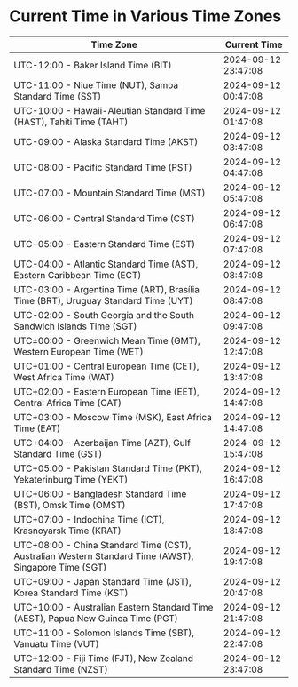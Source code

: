 # Current Time in Various Time Zones

| Time Zone | Current Time |
|-----------|--------------|
| UTC-12:00 - Baker Island Time (BIT) | 2024-09-12 23:47:08 |
| UTC-11:00 - Niue Time (NUT), Samoa Standard Time (SST) | 2024-09-12 00:47:08 |
| UTC-10:00 - Hawaii-Aleutian Standard Time (HAST), Tahiti Time (TAHT) | 2024-09-12 01:47:08 |
| UTC-09:00 - Alaska Standard Time (AKST) | 2024-09-12 03:47:08 |
| UTC-08:00 - Pacific Standard Time (PST) | 2024-09-12 04:47:08 |
| UTC-07:00 - Mountain Standard Time (MST) | 2024-09-12 05:47:08 |
| UTC-06:00 - Central Standard Time (CST) | 2024-09-12 06:47:08 |
| UTC-05:00 - Eastern Standard Time (EST) | 2024-09-12 07:47:08 |
| UTC-04:00 - Atlantic Standard Time (AST), Eastern Caribbean Time (ECT) | 2024-09-12 08:47:08 |
| UTC-03:00 - Argentina Time (ART), Brasília Time (BRT), Uruguay Standard Time (UYT) | 2024-09-12 08:47:08 |
| UTC-02:00 - South Georgia and the South Sandwich Islands Time (SGT) | 2024-09-12 09:47:08 |
| UTC±00:00 - Greenwich Mean Time (GMT), Western European Time (WET) | 2024-09-12 12:47:08 |
| UTC+01:00 - Central European Time (CET), West Africa Time (WAT) | 2024-09-12 13:47:08 |
| UTC+02:00 - Eastern European Time (EET), Central Africa Time (CAT) | 2024-09-12 14:47:08 |
| UTC+03:00 - Moscow Time (MSK), East Africa Time (EAT) | 2024-09-12 14:47:08 |
| UTC+04:00 - Azerbaijan Time (AZT), Gulf Standard Time (GST) | 2024-09-12 15:47:08 |
| UTC+05:00 - Pakistan Standard Time (PKT), Yekaterinburg Time (YEKT) | 2024-09-12 16:47:08 |
| UTC+06:00 - Bangladesh Standard Time (BST), Omsk Time (OMST) | 2024-09-12 17:47:08 |
| UTC+07:00 - Indochina Time (ICT), Krasnoyarsk Time (KRAT) | 2024-09-12 18:47:08 |
| UTC+08:00 - China Standard Time (CST), Australian Western Standard Time (AWST), Singapore Time (SGT) | 2024-09-12 19:47:08 |
| UTC+09:00 - Japan Standard Time (JST), Korea Standard Time (KST) | 2024-09-12 20:47:08 |
| UTC+10:00 - Australian Eastern Standard Time (AEST), Papua New Guinea Time (PGT) | 2024-09-12 21:47:08 |
| UTC+11:00 - Solomon Islands Time (SBT), Vanuatu Time (VUT) | 2024-09-12 22:47:08 |
| UTC+12:00 - Fiji Time (FJT), New Zealand Standard Time (NZST) | 2024-09-12 23:47:08 |
